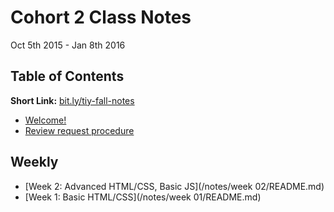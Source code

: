 # Cohort 2 Class Notes
Oct 5th 2015 - Jan 8th 2016

## Table of Contents

**Short Link:** [bit.ly/tiy-fall-notes](http://bit.ly/tiy-fall-notes)

* [Welcome!](/ABOUT.md)
* [Review request procedure](/REVIEW.md)


## Weekly
* [Week 2: Advanced HTML/CSS, Basic JS](/notes/week 02/README.md)
* [Week 1: Basic HTML/CSS](/notes/week 01/README.md)
